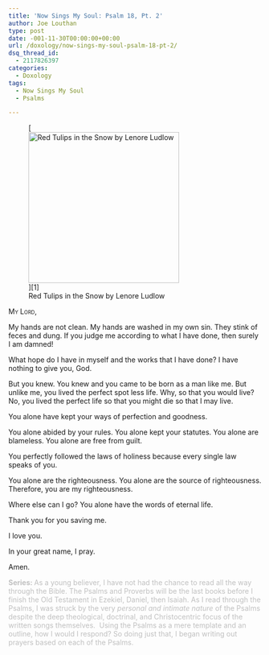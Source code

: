 ```yaml
---
title: 'Now Sings My Soul: Psalm 18, Pt. 2'
author: Joe Louthan
type: post
date: -001-11-30T00:00:00+00:00
url: /doxology/now-sings-my-soul-psalm-18-pt-2/
dsq_thread_id:
  - 2117826397
categories:
  - Doxology
tags:
  - Now Sings My Soul
  - Psalms

---
```

<figure id="attachment_2028" style="width: 300px" class="wp-caption alignright">[<img class="size-thumbnail wp-image-2028" alt="Red Tulips in the Snow by Lenore Ludlow" src="https://i0.wp.com/theologic.us/wp-content/uploads/2013/04/red-tulips-in-the-snow.jpg?resize=300%2C300" width="300" height="300" srcset="https://i0.wp.com/theologic.us/wp-content/uploads/2013/04/red-tulips-in-the-snow.jpg?resize=300%2C300 300w, https://i0.wp.com/theologic.us/wp-content/uploads/2013/04/red-tulips-in-the-snow.jpg?resize=400%2C400 400w, https://i0.wp.com/theologic.us/wp-content/uploads/2013/04/red-tulips-in-the-snow.jpg?resize=600%2C600 600w, https://i0.wp.com/theologic.us/wp-content/uploads/2013/04/red-tulips-in-the-snow.jpg?w=960 960w" sizes="(max-width: 300px) 100vw, 300px" data-recalc-dims="1" />][1]<figcaption class="wp-caption-text">Red Tulips in the Snow by Lenore Ludlow</figcaption></figure>

<div style="font-variant: small-caps;">
  My Lord,
</div>

My hands are not clean. My hands are washed in my own sin. They stink of feces and dung. If you judge me according to what I have done, then surely I am damned!

What hope do I have in myself and the works that I have done? I have nothing to give you, God.

But you knew. You knew and you came to be born as a man like me. But unlike me, you lived the perfect spot less life. Why, so that you would live? No, you lived the perfect life so that you might die so that I may live.

You alone have kept your ways of perfection and goodness.

You alone abided by your rules. You alone kept your statutes. You alone are blameless. You alone are free from guilt.

You perfectly followed the laws of holiness because every single law speaks of you.

You alone are the righteousness. You alone are the source of righteousness. Therefore, you are my righteousness.

Where else can I go? You alone have the words of eternal life.

Thank you for you saving me.

I love you.

In your great name, I pray.

Amen.

<span style="color: #c0c0c0;"><strong>Series: </strong>As a young believer, I have not had the chance to read all the way through the Bible. The Psalms and Proverbs will be the last books before I finish the Old Testament in Ezekiel, Daniel, then Isaiah. As I read through the Psalms, I was struck by the very <em>personal and intimate nature</em> of the Psalms despite the deep theological, doctrinal, and Christocentric focus of the written songs themselves.  Using the Psalms as a mere template and an outline, how I would I respond? So doing just that, I began writing out prayers based on each of the Psalms.</span>

 [1]: http://instagram.com/p/Ybq4u7luyt/